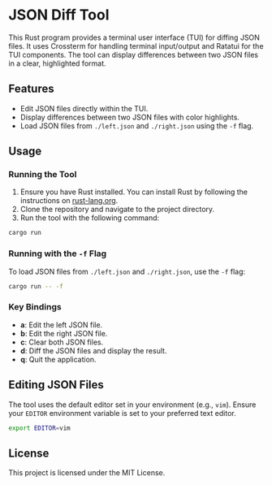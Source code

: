 # JSON Diff Tool

This Rust program provides a terminal user interface (TUI) for diffing JSON files. It uses Crossterm for handling terminal input/output and Ratatui for the TUI components. The tool can display differences between two JSON files in a clear, highlighted format.

## Features

- Edit JSON files directly within the TUI.
- Display differences between two JSON files with color highlights.
- Load JSON files from `./left.json` and `./right.json` using the `-f` flag.

## Usage

### Running the Tool

1. Ensure you have Rust installed. You can install Rust by following the instructions on [rust-lang.org](https://www.rust-lang.org/learn/get-started).
2. Clone the repository and navigate to the project directory.
3. Run the tool with the following command:

```sh
cargo run
```

### Running with the `-f` Flag

To load JSON files from `./left.json` and `./right.json`, use the `-f` flag:

```sh
cargo run -- -f
```

### Key Bindings

- **a**: Edit the left JSON file.
- **b**: Edit the right JSON file.
- **c**: Clear both JSON files.
- **d**: Diff the JSON files and display the result.
- **q**: Quit the application.

## Editing JSON Files

The tool uses the default editor set in your environment (e.g., `vim`). Ensure your `EDITOR` environment variable is set to your preferred text editor.

```sh
export EDITOR=vim
```

## License

This project is licensed under the MIT License.
